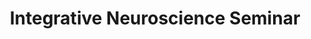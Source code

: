 ---
title: "Integrative Neuroscience Seminar"
project_id: 
date: 
conference_id: ""
presenters:
   - peter_bandettini
summary: "Integrative Neuroscience Seminar, Building 49, NIH"
file: /assets/presentations/
filename: 
layout: presentation
---